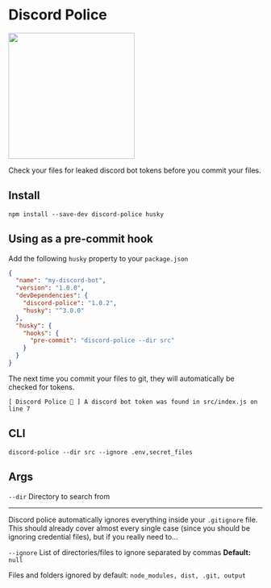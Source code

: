 # Discord Police

<img src="https://media1.tenor.com/images/3d596ad88741269a62e73d75c81afde4/tenor.gif?itemid=9529075" width="250">

Check your files for leaked discord bot tokens before you commit your files.

## Install

```
npm install --save-dev discord-police husky
```

## Using as a pre-commit hook

Add the following `husky` property to your `package.json`

```json
{
  "name": "my-discord-bot",
  "version": "1.0.0",
  "devDependencies": {
    "discord-police": "1.0.2",
    "husky": "^3.0.0"
  },
  "husky": {
    "hooks": {
      "pre-commit": "discord-police --dir src"
    }
  }
}
```

The next time you commit your files to git, they will automatically be checked for tokens.

```
[ Discord Police 🚨 ] A discord bot token was found in src/index.js on line 7
```

## CLI

```
discord-police --dir src --ignore .env,secret_files
```

## Args

`--dir` Directory to search from

---

Discord police automatically ignores everything inside your `.gitignore` file. This should already cover almost every single case (since you should be ignoring credential files), but if you really need to...

`--ignore` List of directories/files to ignore separated by commas **Default:** `null`

Files and folders ignored by default: `node_modules, dist, .git, output`
